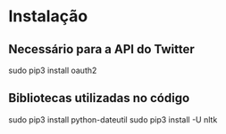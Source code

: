 # Instalação

## Necessário para a API do Twitter
sudo pip3 install oauth2

## Bibliotecas utilizadas no código
sudo pip3 install python-dateutil
sudo pip3 install -U nltk
